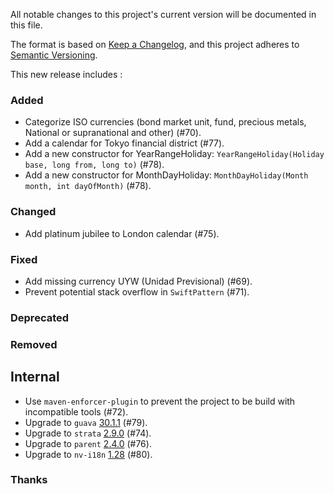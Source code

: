 All notable changes to this project's current version will be documented in this file.

The format is based on [Keep a Changelog](https://keepachangelog.com/en/1.0.0/), and this project adheres
to [Semantic Versioning](https://semver.org/spec/v2.0.0.html).

This new release includes :

### Added

- Categorize ISO currencies (bond market unit, fund, precious metals, National or supranational and other) (#70).
- Add a calendar for Tokyo financial district (#77).
- Add a new constructor for YearRangeHoliday: `YearRangeHoliday(Holiday base, long from, long to)` (#78).
- Add a new constructor for MonthDayHoliday: `MonthDayHoliday(Month month, int dayOfMonth)` (#78).

### Changed

- Add platinum jubilee to London calendar (#75).

### Fixed

- Add missing currency UYW (Unidad Previsional) (#69).
- Prevent potential stack overflow in `SwiftPattern` (#71).

### Deprecated

### Removed

## Internal

- Use `maven-enforcer-plugin` to prevent the project to be build with incompatible tools (#72).
- Upgrade to `guava` [30.1.1](https://github.com/google/guava/releases/tag/v30.1.1) (#79).
- Upgrade to `strata` [2.9.0](https://github.com/OpenGamma/Strata/releases/tag/v2.9.0) (#74).
- Upgrade to `parent` [2.4.0](https://github.com/marcwrobel/parent/releases/tag/v2.4.0) (#76).
- Upgrade to `nv-i18n` [1.28](https://github.com/TakahikoKawasaki/nv-i18n/blob/master/CHANGES.md#128-2021-03-16) (#80).

### Thanks
